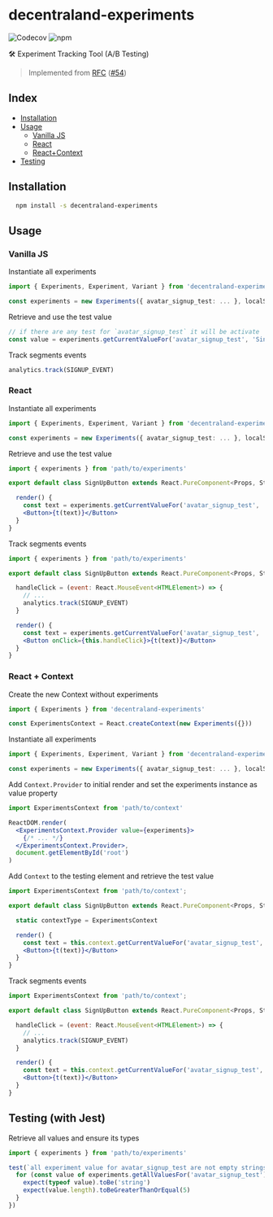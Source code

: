 # decentraland-experiments

![Codecov](https://img.shields.io/codecov/c/github/decentraland/decentraland-experiments)
![npm](https://img.shields.io/npm/v/decentraland-experiments)

🛠 Experiment Tracking Tool (A/B Testing)

> Implemented from [RFC](RCF.md) ([#54](https://github.com/decentraland/decentraland-dapps/issues/54))

## Index

- [Installation](#installation)
- [Usage](#usage)
  - [Vanilla JS](#vanilla-js)
  - [React](#react)
  - [React+Context](#react--context)
- [Testing](#testing-with-jest)

## Installation

```bash
  npm install -s decentraland-experiments
```

## Usage

### Vanilla JS

Instantiate all experiments

```typescript
import { Experiments, Experiment, Variant } from 'decentraland-experiments';

const experiments = new Experiments({ avatar_signup_test: ... }, localStorage, analytics)
```

Retrieve and use the test value

```typescript
// if there are any test for `avatar_signup_test` it will be activate
const value = experiments.getCurrentValueFor('avatar_signup_test', 'Sing Up')
```

Track segments events

```typescript
analytics.track(SIGNUP_EVENT)
```

### React

Instantiate all experiments

```typescript
import { Experiments, Experiment, Variant } from 'decentraland-experiments';

const experiments = new Experiments({ avatar_signup_test: ... }, localStorage, analytics)
```

Retrieve and use the test value

```jsx
import { experiments } from 'path/to/experiments'

export default class SignUpButton extends React.PureComponent<Props, State> {

  render() {
    const text = experiments.getCurrentValueFor('avatar_signup_test', 'avatars.form.signup')
    <Button>{t(text)}</Button>
  }
}
```

Track segments events

```jsx
import { experiments } from 'path/to/experiments'

export default class SignUpButton extends React.PureComponent<Props, State> {

  handleClick = (event: React.MouseEvent<HTMLElement>) => {
    // ...
    analytics.track(SIGNUP_EVENT)
  }

  render() {
    const text = experiments.getCurrentValueFor('avatar_signup_test', 'avatars.form.signup')
    <Button onClick={this.handleClick}>{t(text)}</Button>
  }
}
```

### React + Context

Create the new Context without experiments

```typescript
import { Experiments } from 'decentraland-experiments'

const ExperimentsContext = React.createContext(new Experiments({}))
```

Instantiate all experiments

```typescript
import { Experiments, Experiment, Variant } from 'decentraland-experiments';

const experiments = new Experiments({ avatar_signup_test: ... }, localStorage, analytics)
```

Add `Context.Provider` to initial render and set the experiments instance as value property

```jsx
import ExperimentsContext from 'path/to/context'

ReactDOM.render(
  <ExperimentsContext.Provider value={experiments}>
    {/* ... */}
  </ExperimentsContext.Provider>,
  document.getElementById('root')
)
```

Add `Context` to the testing element and retrieve the test value

```jsx
import ExperimentsContext from 'path/to/context';

export default class SignUpButton extends React.PureComponent<Props, State> {

  static contextType = ExperimentsContext

  render() {
    const text = this.context.getCurrentValueFor('avatar_signup_test', 'avatars.form.signup')
    <Button>{t(text)}</Button>
  }
}
```

Track segments events

```jsx
import ExperimentsContext from 'path/to/context';

export default class SignUpButton extends React.PureComponent<Props, State> {

  handleClick = (event: React.MouseEvent<HTMLElement>) => {
    // ...
    analytics.track(SIGNUP_EVENT)
  }

  render() {
    const text = this.context.getCurrentValueFor('avatar_signup_test', 'avatars.form.signup')
    <Button>{t(text)}</Button>
  }
}
```

## Testing (with Jest)

Retrieve all values and ensure its types

```typescript
import { experiments } from 'path/to/experiments'

test(`all experiment value for avatar_signup_test are not empty strings`, () => {
  for (const value of experiments.getAllValuesFor('avatar_signup_test')) {
    expect(typeof value).toBe('string')
    expect(value.length).toBeGreaterThanOrEqual(5)
  }
})
```
